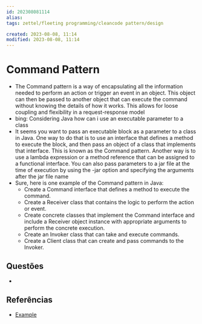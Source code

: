 ```yaml
---
id: 202308081114
alias: 
tags: zettel/fleeting programming/cleancode pattern/design

created: 2023-08-08, 11:14
modified: 2023-08-08, 11:14
---
```

# Command Pattern
<!-- Main content of my thoughts really -->

- The Command pattern is a way of encapsulating all the information needed to perform an action or trigger an event in an object. This object can then be passed to another object that can execute the command without knowing the details of how it works. This allows for loose coupling and flexibility in a request-response model
- bing: Considering Java how can i use an executable parameter to a class
- It seems you want to pass an executable block as a parameter to a class in Java. One way to do that is to use an interface that defines a method to execute the block, and then pass an object of a class that implements that interface. This is known as the Command pattern. Another way is to use a lambda expression or a method reference that can be assigned to a functional interface. You can also pass parameters to a jar file at the time of execution by using the -jar option and specifying the arguments after the jar file name
- Sure, here is one example of the Command pattern in Java:
	- Create a Command interface that defines a method to execute the command.
	- Create a Receiver class that contains the logic to perform the action or event.
	- Create concrete classes that implement the Command interface and include a Receiver object instance with appropriate arguments to perform the concrete execution.
	- Create an Invoker class that can take and execute commands.
	- Create a Client class that can create and pass commands to the Invoker.
## Questões
<!-- What remains for you to consider? --> 

- 

## Referências
<!-- Links to pages not referenced in the content -->

- [Example](https://www.dineshonjava.com/command-pattern-design-patterns-java/)
